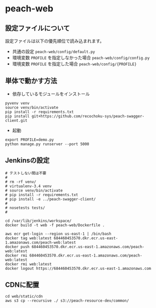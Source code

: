 # peach-web

## 設定ファイルについて

設定ファイルは以下の優先順位で読み込まれます。

- 共通の設定 `peach-web/config/default.py`
- 環境変数 `PROFILE` を指定しなかった場合 `peach-web/config/config.py`
- 環境変数 `PROFILE` を指定した場合 `peach-web/config/{PROFILE}`

## 単体で動かす方法

- 依存しているモジュールをインストール
```
pyvenv venv
source venv/bin/activate
pip install -r requirements.txt
pip install git+https://github.com/recochoku-sys/peach-swagger-client.git
```

- 起動
```
export PROFILE=demo.py
python manage.py runserver --port 5000
```

## Jenkinsの設定

```
# テストしない間は不要
#
# rm -rf venv/
# virtualenv-3.4 venv
# source venv/bin/activate
# pip install -r requirements.txt
# pip install -e ../peach-swagger-client/
#
# nosetests tests/
#

cd /var/lib/jenkins/workspace/
docker build -t web -f peach-web/Dockerfile .

aws ecr get-login --region us-east-1 | /bin/bash
docker tag web:latest 684460453570.dkr.ecr.us-east-1.amazonaws.com/peach-web:latest
docker push 684460453570.dkr.ecr.us-east-1.amazonaws.com/peach-web:latest
docker rmi 684460453570.dkr.ecr.us-east-1.amazonaws.com/peach-web:latest
docker rmi web:latest
docker logout https://684460453570.dkr.ecr.us-east-1.amazonaws.com
```

## CDNに配置

```
cd web/static/cdn
aws s3 cp --recursive ./ s3://peach-resource-dev/common/
```
